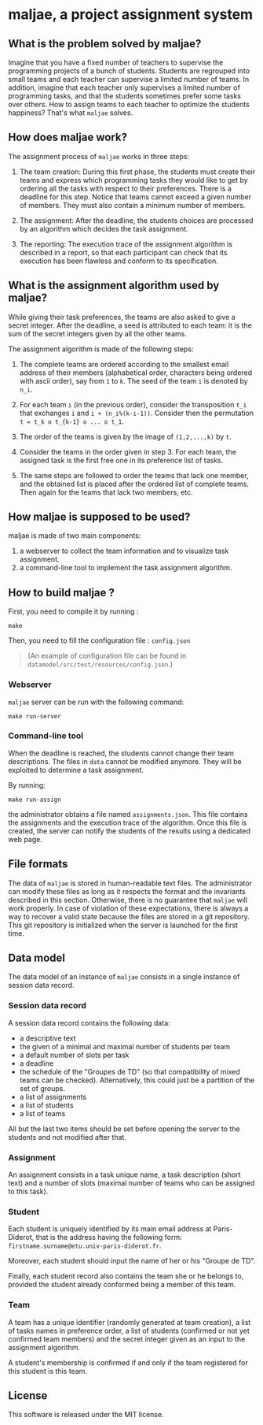 # maljae, a project assignment system

## What is the problem solved by maljae?

Imagine that you have a fixed number of teachers to supervise the
programming projects of a bunch of students. Students are regrouped
into small teams and each teacher can supervise a limited number of
teams. In addition, imagine that each teacher only supervises a limited
number of programming tasks, and that the students sometimes prefer some
tasks over others. How to assign teams to each teacher to optimize the
students happiness? That's what `maljae` solves.

## How does maljae work?

The assignment process of `maljae` works in three steps:

1. The team creation: During this first phase, the students must create
   their teams and express which programming tasks they would like to
   get by ordering all the tasks with respect to their preferences.
   There is a deadline for this step. Notice that teams cannot exceed
   a given number of members. They must also contain a minimum number
   of members.

2. The assignment: After the deadline, the students choices are
   processed by an algorithm which decides the task assignment.

3. The reporting: The execution trace of the assignment algorithm
   is described in a report, so that each participant can check that
   its execution has been flawless and conform to its specification.

## What is the assignment algorithm used by maljae?

While giving their task preferences, the teams are also asked to give
a secret integer. After the deadline, a seed is attributed to each team: it
is the sum of the secret integers given by all the other teams.

The assignment algorithm is made of the following steps:

1. The complete teams are ordered according to the smallest email address of
   their members (alphabetical order, characters being ordered with
   ascii order), say from `1` to `k`. The seed of the team `i` is denoted by `n_i`.
   
2. For each team `i` (in the previous order), consider the
   transposition `t_i` that exchanges `i` and `i +
   (n_i%(k-i-1))`. Consider then the permutation `t = t_k o t_{k-1} o
   ... o t_1`.
   
3. The order of the teams is given by the image of `(1,2,...,k)`
   by `t`.
   
4. Consider the teams in the order given in step 3. For each team, the
   assigned task is the first free one in its preference list of tasks.

5. The same steps are followed to order the teams that lack one
   member, and the obtained list is placed after the ordered list of
   complete teams. Then again for the teams that lack two members, etc.

## How maljae is supposed to be used?

maljae is made of two main components:
1. a webserver to collect the team information and to visualize task assignment.
2. a command-line tool to implement the task assignment algorithm.

## How to build maljae ?

First, you need to compile it by running :
```
make
``` 
Then, you need to fill the configuration file : `config.json`
> (An example of configuration file can be found in `datamodel/src/test/resources/config.json`.)

### Webserver

`maljae` server can be run with the following command:

```
make run-server
```

### Command-line tool

When the deadline is reached, the students cannot change their team
descriptions. The files in `data` cannot be modified anymore. They
will be exploited to determine a task assignment.

By running:

```
make run-assign
```

the administrator obtains a file named `assignments.json`. This file
contains the assignments and the execution trace of the
algorithm. Once this file is created, the server can notify the
students of the results using a dedicated web page.

## File formats

The data of `maljae` is stored in human-readable text files. The
administrator can modify these files as long as it respects the format
and the invariants described in this section. Otherwise, there is no
guarantee that `maljae` will work properly. In case of violation of
these expectations, there is always a way to recover a valid state
because the files are stored in a git repository. This git repository
is initialized when the server is launched for the first time.

## Data model

The data model of an instance of `maljae` consists in a single instance of session data record.

### Session data record 

A session data record contains the following data: 

 - a descriptive text
 - the given of a minimal and maximal number of students per team 
 - a default number of slots per task
 - a deadline
 - the schedule of the "Groupes de TD" (so that compatibility of mixed teams can be checked). Alternatively, this could just be a partition of the set of groups. 
 - a list of assignments
 - a list of students 
 - a list of teams
 
 All but the last two items should be set before opening the server to the students and not modified after that.
 
### Assignment

 An assignment consists in a task unique name, a task description (short text) and a number of slots (maximal number of teams who can be assigned to this task). 
  
### Student

 Each student is uniquely identified by its main email address at Paris-Diderot, that is the address having the following form: `firstname.surname@etu.univ-paris-diderot.fr`.
 
 Moreover, each student should input the name of her or his "Groupe de TD".
 
 Finally, each student record also contains the team she or he belongs to, provided the student already conformed being a member of this team. 
 
### Team

A team has a unique identifier (randomly generated at team creation), a list of tasks names in preference order, a list of students (confirmed or not yet confirmed team members) and the secret integer given as an input to the assignment algorithm.
 
A student's membership is confirmed if and only if the team registered for this student is this team.
 
## License

This software is released under the MIT license.
